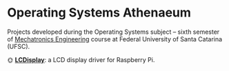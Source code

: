 # Operating Systems Athenaeum

Projects developed during the Operating Systems subject – sixth semester of 
[Mechatronics Engineering](https://mecatronica.ufsc.br) course at Federal University 
of Santa Catarina (UFSC).

:sun_with_face: **[LCDisplay](https://github.com/jesuinovieira/os/tree/master/LCDisplay)**: a LCD display driver for Raspberry Pi.
